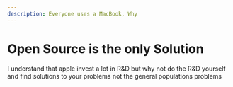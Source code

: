 ```yaml
---
description: Everyone uses a MacBook, Why
---
```


# Open Source is the only Solution

I understand that apple invest a lot in R\&D but why not do the R\&D yourself and find solutions to your problems not the general populations problems
